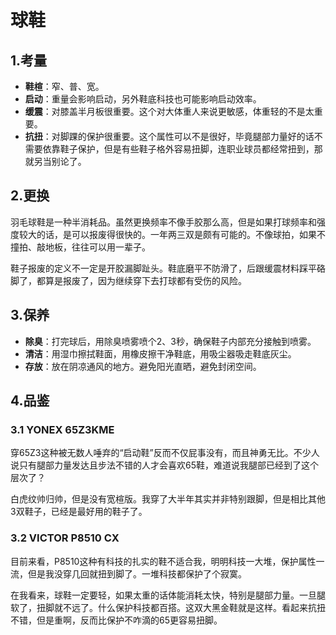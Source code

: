 # 球鞋

## 1.考量
- **鞋楦**：窄、普、宽。
- **启动**：重量会影响启动，另外鞋底科技也可能影响启动效率。
- **缓震**：对膝盖半月板很重要。这个对大体重人来说更敏感，体重轻的不是太重要。
- **抗扭**：对脚踝的保护很重要。这个属性可以不是很好，毕竟腿部力量好的话不需要依靠鞋子保护，但是有些鞋子格外容易扭脚，连职业球员都经常扭到，那就另当别论了。

## 2.更换
羽毛球鞋是一种半消耗品。虽然更换频率不像手胶那么高，但是如果打球频率和强度较大的话，是可以报废得很快的。一年两三双是颇有可能的。不像球拍，如果不撞拍、敲地板，往往可以用一辈子。

鞋子报废的定义不一定是开胶漏脚趾头。鞋底磨平不防滑了，后跟缓震材料踩平硌脚了，都算是报废了，因为继续穿下去打球都有受伤的风险。

## 3.保养
- **除臭**：打完球后，用除臭喷雾喷个2、3秒，确保鞋子内部充分接触到喷雾。
- **清洁**：用湿巾擦拭鞋面，用橡皮擦干净鞋底，用吸尘器吸走鞋底灰尘。
- **存放**：放在阴凉通风的地方。避免阳光直晒，避免封闭空间。

## 4.品鉴
### 3.1 YONEX 65Z3KME
穿65Z3这种被无数人唾弃的“启动鞋”反而不仅屁事没有，而且神勇无比。不少人说只有腿部力量发达且步法不错的人才会喜欢65鞋，难道说我腿部已经到了这个层次了？

白虎纹帅归帅，但是没有宽楦版。我穿了大半年其实并非特别跟脚，但是相比其他3双鞋子，已经是最好用的鞋子了。

### 3.2 VICTOR P8510 CX
目前来看，P8510这种有科技的扎实的鞋不适合我，明明科技一大堆，保护属性一流，但是我没穿几回就扭到脚了。一堆科技都保护了个寂寞。

在我看来，球鞋一定要轻，如果太重的话体能消耗太快，特别是腿部力量。一旦腿软了，扭脚就不远了。什么保护科技都百搭。这双大黑金鞋就是这样。看起来抗扭不错，但是重啊，反而比保护不咋滴的65更容易扭脚。